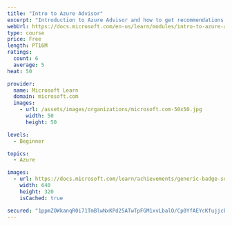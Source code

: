 ```yaml
---
title: "Intro to Azure Advisor"
excerpt: "Introduction to Azure Advisor and how to get recommendations for Azure Services."
webUrl: https://docs.microsoft.com/en-us/learn/modules/intro-to-azure-advisor/
type: course
price: Free
length: PT16M
ratings:
  count: 6
  average: 5
heat: 50

provider:
  name: Microsoft Learn
  domain: microsoft.com
  images:
    - url: /assets/images/organizations/microsoft.com-50x50.jpg
      width: 50
      height: 50

levels:
  - Beginner

topics:
  - Azure

images:
  - url: https://docs.microsoft.com/learn/achievements/generic-badge-social.png
    width: 640
    height: 320
    isCached: true

secured: "1ppmZOWkanqR0i71TmBlwNxKPd25ATwTpFGM1xvLbalO/Cp0YfAEYcKfujjcbw/8L1Qp4wJW7S7qP6JKo9QbkwGh+BdFj+WInJ3Eg02ObWE3mb2GvAcLyCIPCJTRisiqenyD/Uj2kQ0tc/Fe/e62K+JB8uIFdwBn1n+G/mUpZJhKPNXA2kj8dM/uWIJDFMjIujt+LaX8U6XhVHBVq2ul3PddTVc7fIICQI2mGtEicZNf7PT6MVjEe01ggujX6JRxBJ78ms2s4zsBXy69pG9g0T/btkWRTzdp0wmcxdUHaIcY7QEzNltQa6CcAmOhjjFCkYlEjWDPNWs8wI6eN8brRPf7Z9udyJ9G+tfR+OgGZVT+3zy4lKZK+MI5a0x7bUC2iiJ0SI+KM8Dmz2OV25RPEA==;rG5DFjubsYeeh5atYT3e4Q=="
---
```


